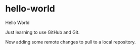 # hello-world
Hello World

Just learning to use GitHub and Git.

Now adding some remote changes to pull to a local repository.
